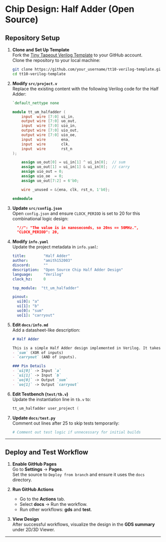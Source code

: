 # **Chip Design: Half Adder (Open Source)**

## **Repository Setup**

1. **Clone and Set Up Template**  
   Fork the [Tiny Tapeout Verilog Template](https://github.com/TinyTapeout/tt10-verilog-template) to your GitHub account.  
   Clone the repository to your local machine:
   ```bash
   git clone https://github.com/your_username/tt10-verilog-template.git
   cd tt10-verilog-template
   ```

2. **Modify `src/project.v`**  
   Replace the existing content with the following Verilog code for the Half Adder:
   ```verilog
   `default_nettype none

   module tt_um_halfadder (
       input  wire [7:0] ui_in,
       output wire [7:0] uo_out,
       input  wire [7:0] uio_in,
       output wire [7:0] uio_out,
       output wire [7:0] uio_oe,
       input  wire       ena,
       input  wire       clk,
       input  wire       rst_n
   );

       assign uo_out[0] = ui_in[1] ^ ui_in[0];  // sum
       assign uo_out[1] = ui_in[1] & ui_in[0];  // carry
       assign uio_out = 0;
       assign uio_oe  = 0;
       assign uo_out[7:2] = 6'b0;

       wire _unused = &{ena, clk, rst_n, 1'b0};

   endmodule
   ```

3. **Update `src/config.json`**  
   Open `config.json` and ensure `CLOCK_PERIOD` is set to 20 for this combinational logic design:
   ```json
     "//": "The value is in nanoseconds, so 20ns == 50MHz.",
     "CLOCK_PERIOD": 20,
   ```

4. **Modify `info.yaml`**  
   Update the project metadata in `info.yaml`:
   ```yaml
   title:        "Half Adder"
   author:       "amith152003"
   discord:      ""
   description:  "Open Source Chip Half Adder Design"
   language:     "Verilog"
   clock_hz:     0

   top_module:  "tt_um_halfadder"

   pinout:
     ui[0]: "a"
     ui[1]: "b"
     uo[0]: "sum"
     uo[1]: "carryout"
   ```

5. **Edit `docs/info.md`**  
   Add a datasheet-like description:
   ```markdown
   # Half Adder

   This is a simple Half Adder design implemented in Verilog. It takes two 1-bit binary inputs (`a` and `b`) and produces two outputs:  
   - `sum` (XOR of inputs)  
   - `carryout` (AND of inputs).  

   ### Pin Details  
   - `ui[0]` -> Input `a`  
   - `ui[1]` -> Input `b`  
   - `uo[0]` -> Output `sum`  
   - `uo[1]` -> Output `carryout`
   ```

6. **Edit Testbench (`test/tb.v`)**  
   Update the instantiation line in `tb.v` to:
   ```verilog
   tt_um_halfadder user_project (
   ```

7. **Update `docs/test.py`**  
   Comment out lines after 25 to skip tests temporarily:
   ```python
   # Comment out test logic if unnecessary for initial builds
   ```

---

## **Deploy and Test Workflow**

1. **Enable GitHub Pages**  
   Go to **Settings** → **Pages**.  
   Set the source to `Deploy from branch` and ensure it uses the `docs` directory.

2. **Run GitHub Actions**  
   - Go to the **Actions** tab.  
   - Select **docs** → Run the workflow.  
   - Run other workflows: **gds** and **test**.

3. **View Design**  
   After successful workflows, visualize the design in the **GDS summary** under 2D/3D Viewer.

---


